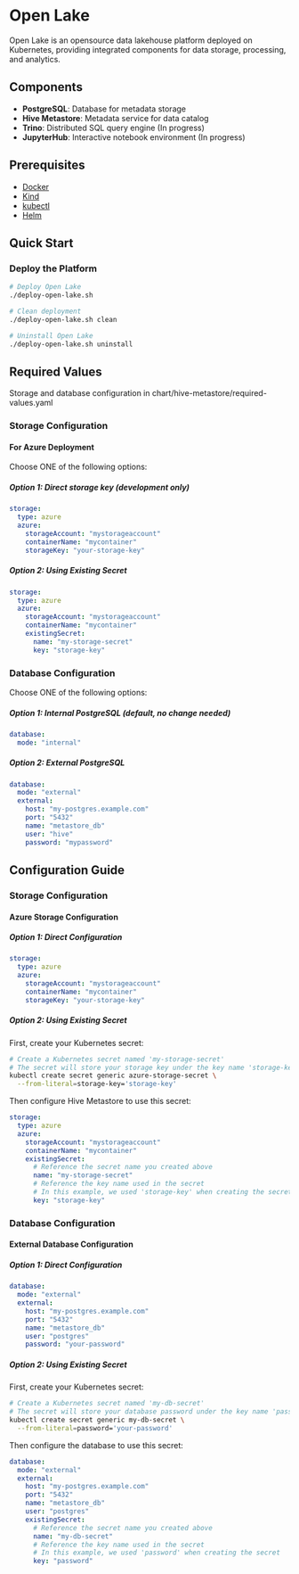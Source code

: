 # Open Lake

Open Lake is an opensource data lakehouse platform deployed on Kubernetes, providing integrated components for data storage, processing, and analytics.

## Components

- **PostgreSQL**: Database for metadata storage
- **Hive Metastore**: Metadata service for data catalog
- **Trino**: Distributed SQL query engine (In progress)
- **JupyterHub**: Interactive notebook environment (In progress)

## Prerequisites

- [Docker](https://docs.docker.com/get-docker/)
- [Kind](https://kind.sigs.k8s.io/docs/user/quick-start/)
- [kubectl](https://kubernetes.io/docs/tasks/tools/)
- [Helm](https://helm.sh/docs/intro/install/)

## Quick Start

### Deploy the Platform

```bash
# Deploy Open Lake
./deploy-open-lake.sh

# Clean deployment
./deploy-open-lake.sh clean

# Uninstall Open Lake
./deploy-open-lake.sh uninstall
```

## Required Values

Storage and database configuration in chart/hive-metastore/required-values.yaml

### Storage Configuration

#### For Azure Deployment

Choose ONE of the following options:

##### Option 1: Direct storage key (development only)
```yaml
storage:
  type: azure
  azure:
    storageAccount: "mystorageaccount"
    containerName: "mycontainer"
    storageKey: "your-storage-key"
```

##### Option 2: Using Existing Secret
```yaml
storage:
  type: azure
  azure:
    storageAccount: "mystorageaccount"
    containerName: "mycontainer"
    existingSecret:
      name: "my-storage-secret"
      key: "storage-key"
```

### Database Configuration

Choose ONE of the following options:

##### Option 1: Internal PostgreSQL (default, no change needed)
```yaml
database:
  mode: "internal"
```

##### Option 2: External PostgreSQL
```yaml
database:
  mode: "external"
  external:
    host: "my-postgres.example.com"
    port: "5432"
    name: "metastore_db"
    user: "hive"
    password: "mypassword"
```

## Configuration Guide

### Storage Configuration

#### Azure Storage Configuration

##### Option 1: Direct Configuration
```yaml
storage:
  type: azure
  azure:
    storageAccount: "mystorageaccount"
    containerName: "mycontainer"
    storageKey: "your-storage-key"
```

##### Option 2: Using Existing Secret
First, create your Kubernetes secret:
```bash
# Create a Kubernetes secret named 'my-storage-secret'
# The secret will store your storage key under the key name 'storage-key'
kubectl create secret generic azure-storage-secret \
  --from-literal=storage-key='storage-key'
```

Then configure Hive Metastore to use this secret:
```yaml
storage:
  type: azure
  azure:
    storageAccount: "mystorageaccount"
    containerName: "mycontainer"
    existingSecret:
      # Reference the secret name you created above
      name: "my-storage-secret"
      # Reference the key name used in the secret
      # In this example, we used 'storage-key' when creating the secret
      key: "storage-key"
```

### Database Configuration

#### External Database Configuration

##### Option 1: Direct Configuration
```yaml
database:
  mode: "external"
  external:
    host: "my-postgres.example.com"
    port: "5432"
    name: "metastore_db"
    user: "postgres"
    password: "your-password"
```

##### Option 2: Using Existing Secret
First, create your Kubernetes secret:
```bash
# Create a Kubernetes secret named 'my-db-secret'
# The secret will store your database password under the key name 'password'
kubectl create secret generic my-db-secret \
  --from-literal=password='your-password'
```

Then configure the database to use this secret:
```yaml
database:
  mode: "external"
  external:
    host: "my-postgres.example.com"
    port: "5432"
    name: "metastore_db"
    user: "postgres"
    existingSecret:
      # Reference the secret name you created above
      name: "my-db-secret"
      # Reference the key name used in the secret
      # In this example, we used 'password' when creating the secret
      key: "password"
```

